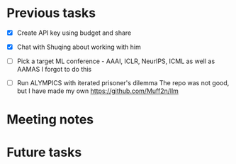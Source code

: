

# Previous tasks

-   [X] Create API key using budget and share
-   [X] Chat with Shuqing about working with him
-   [ ] Pick a target ML conference - AAAI, ICLR, NeurIPS, ICML as well as AAMAS
    I forgot to do this
-   [ ] Run ALYMPICS with iterated prisoner's dilemma
    The repo was not good, but I have made my own <https://github.com/Muff2n/llm>


# Meeting notes


# Future tasks


